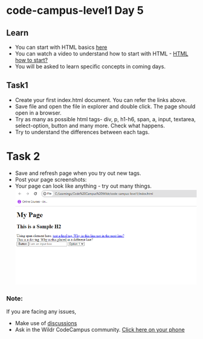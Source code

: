 # code-campus-level1 Day 5

## Learn
- You can start with HTML basics [here](https://www.w3schools.com/html/default.asp)
- You can watch a video to understand how to start with HTML - [HTML how to start?](https://www.youtube.com/watch?v=qz0aGYrrlhU&ab_channel=ProgrammingwithMosh)
- You will be asked to learn specific concepts in coming days.

## Task1
- Create your first index.html document. You can refer the links above.
- Save file and open the file in explorer and double click. The page should open in a browser.
- Try as many as possible html tags- div, p, h1-h6, span, a, input, textarea, select-option, button and many more. Check what happens.
- Try to understand the differences between each tags.

# Task 2
- Save and refresh page when you try out new tags.
- Post your page screenshots:
- Your page can look like anything - try out many things.
  ![Sample](sample-html-page.png)

### Note:
If you are facing any issues, 
- Make use of [discussions](https://github.com/kfuture2024/code-campus-level1/discussions/6) 
- Ask in the Wildr CodeCampus community. 
[Click here on your phone](https://wildr.com/invite/ioaN)
